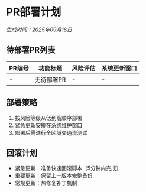 ﻿# PR部署计划
*生成时间：2025年09月16日*

## 待部署PR列表
| PR编号 | 功能标题 | 风险评估 | 系统更新窗口 |
|--------|----------|----------|--------------|
| - | 无待部署PR | - | - |

## 部署策略
1. 按风险等级从低到高顺序部署
2. 紧急更新安排在系统维护窗口
3. 部署后需进行全区域交通流测试

## 回滚计划
- 紧急更新：准备快速回滚脚本（5分钟内完成）
- 重要更新：保留上一版本完整备份
- 常规更新：热修复补丁机制